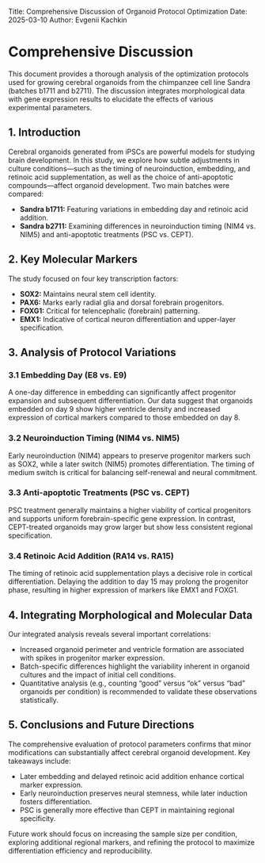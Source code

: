 Title: Comprehensive Discussion of Organoid Protocol Optimization
Date: 2025-03-10
Author: Evgenii Kachkin

# Comprehensive Discussion

This document provides a thorough analysis of the optimization protocols used for growing cerebral organoids from the chimpanzee cell line Sandra (batches b1711 and b2711). The discussion integrates morphological data with gene expression results to elucidate the effects of various experimental parameters.

## 1. Introduction

Cerebral organoids generated from iPSCs are powerful models for studying brain development. In this study, we explore how subtle adjustments in culture conditions—such as the timing of neuroinduction, embedding, and retinoic acid supplementation, as well as the choice of anti-apoptotic compounds—affect organoid development. Two main batches were compared:
- **Sandra b1711:** Featuring variations in embedding day and retinoic acid addition.
- **Sandra b2711:** Examining differences in neuroinduction timing (NIM4 vs. NIM5) and anti-apoptotic treatments (PSC vs. CEPT).

## 2. Key Molecular Markers

The study focused on four key transcription factors:
- **SOX2:** Maintains neural stem cell identity.
- **PAX6:** Marks early radial glia and dorsal forebrain progenitors.
- **FOXG1:** Critical for telencephalic (forebrain) patterning.
- **EMX1:** Indicative of cortical neuron differentiation and upper-layer specification.

## 3. Analysis of Protocol Variations

### 3.1 Embedding Day (E8 vs. E9)

A one-day difference in embedding can significantly affect progenitor expansion and subsequent differentiation. Our data suggest that organoids embedded on day 9 show higher ventricle density and increased expression of cortical markers compared to those embedded on day 8.

### 3.2 Neuroinduction Timing (NIM4 vs. NIM5)

Early neuroinduction (NIM4) appears to preserve progenitor markers such as SOX2, while a later switch (NIM5) promotes differentiation. The timing of medium switch is critical for balancing self-renewal and neural commitment.

### 3.3 Anti-apoptotic Treatments (PSC vs. CEPT)

PSC treatment generally maintains a higher viability of cortical progenitors and supports uniform forebrain-specific gene expression. In contrast, CEPT-treated organoids may grow larger but show less consistent regional specification.

### 3.4 Retinoic Acid Addition (RA14 vs. RA15)

The timing of retinoic acid supplementation plays a decisive role in cortical differentiation. Delaying the addition to day 15 may prolong the progenitor phase, resulting in higher expression of markers like EMX1 and FOXG1.

## 4. Integrating Morphological and Molecular Data

Our integrated analysis reveals several important correlations:
- Increased organoid perimeter and ventricle formation are associated with spikes in progenitor marker expression.
- Batch-specific differences highlight the variability inherent in organoid cultures and the impact of initial cell conditions.
- Quantitative analysis (e.g., counting “good” versus “ok” versus “bad” organoids per condition) is recommended to validate these observations statistically.

## 5. Conclusions and Future Directions

The comprehensive evaluation of protocol parameters confirms that minor modifications can substantially affect cerebral organoid development. Key takeaways include:
- Later embedding and delayed retinoic acid addition enhance cortical marker expression.
- Early neuroinduction preserves neural stemness, while later induction fosters differentiation.
- PSC is generally more effective than CEPT in maintaining regional specificity.

Future work should focus on increasing the sample size per condition, exploring additional regional markers, and refining the protocol to maximize differentiation efficiency and reproducibility.